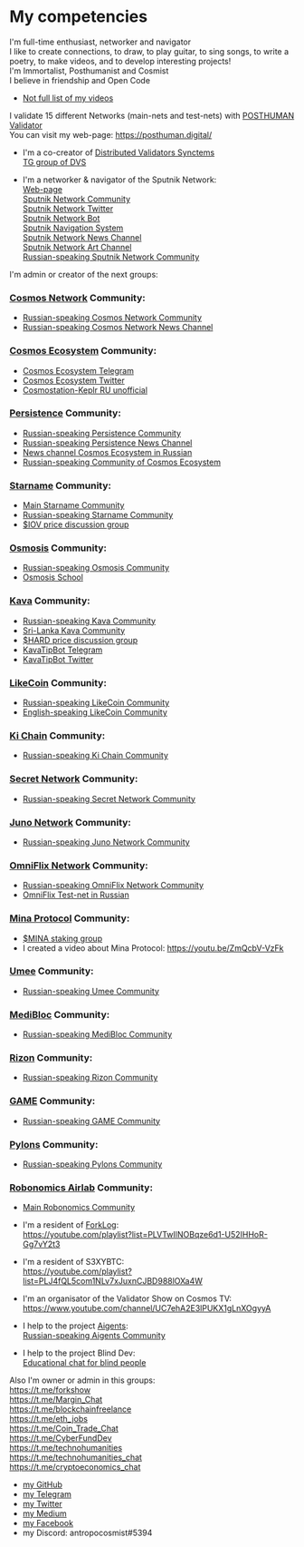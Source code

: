 # My competencies

I'm full-time enthusiast, networker and navigator <br />
I like to create connections, to draw, to play guitar, to sing songs, to write a poetry, to make videos, and to develop interesting projects! <br />
I'm Immortalist, Posthumanist and Cosmist <br />
I believe in friendship and Open Code <br />

- [Not full list of my videos](https://github.com/Antropocosmist/my_competencies/blob/main/full-list-of-my-videos.md)

I validate 15 different Networks (main-nets and test-nets) with [POSTHUMAN Validator](https://github.com/Distributed-Validators-Synctems/self-identity/blob/main/POSTHUMAN.md) <br />
You can visit my web-page: https://posthuman.digital/ <br />

- I'm a co-creator of [Distributed Validators Synctems](https://github.com/Distributed-Validators-Synctems) <br />
[TG group of DVS](https://t.me/DVSynctems) <br />

- I'm a networker & navigator of the Sputnik Network: <br />
[Web-page](https://sputnik.exchange) <br />
[Sputnik Network Community](https://t.me/Sputnik_Network) <br />
[Sputnik Network Twitter](https://twitter.com/SputnikNetwork) <br />
[Sputnik Network Bot](https://t.me/SputnikNetworkBot) <br />
[Sputnik Navigation System](https://t.me/SputnikPriceBot) <br />
[Sputnik Network News Channel](https://t.me/SputnikDish) <br />
[Sputnik Network Art Channel](https://t.me/TelescopeArt) <br />
[Russian-speaking Sputnik Network Community](https://t.me/Sputnik_Ru) <br />

I'm admin or creator of the next groups: <br />

### [Cosmos Network](https://cosmos.network) Community: <br />
- [Russian-speaking Cosmos Network Community](https://t.me/CosmosprojectRu) <br />
- [Russian-speaking Cosmos Network News Channel](https://t.me/cosmosinrussian) <br />

### [Cosmos Ecosystem](https://cosmos.network/ecosystem/) Community: <br />
- [Cosmos Ecosystem Telegram](https://t.me/CosmosEcosystem) <br />
- [Cosmos Ecosystem Twitter](https://twitter.com/CosmosEcosystem) <br />
- [Cosmostation-Keplr RU unofficial](https://t.me/cosmostation_ru) <br />

### [Persistence](https://persistence.one/) Community: <br />
- [Russian-speaking Persistence Community](https://t.me/PersistenceRussia) <br />
- [Russian-speaking Persistence News Channel](https://t.me/PersistenceNewsRussia) <br />
- [News channel Cosmos Ecosystem in Russian](https://t.me/CosmosEcosystemNews_ru)
- [Russian-speaking Community of Cosmos Ecosystem](https://t.me/CosmosEcosystem_ru)

### [Starname](https://starname.me) Community: <br />
- [Main Starname Community](https://t.me/internetofvalues) <br />
- [Russian-speaking Starname Community](https://t.me/starname_iov_russian) <br />
- [$IOV price discussion group](https://t.me/starname_iov_price) <br />

### [Osmosis](https://app.osmosis.zone) Community: <br />
- [Russian-speaking Osmosis Community](https://t.me/Osmosis_ru) <br />
- [Osmosis School](https://t.me/Osmosis_School)

### [Kava](https://kava.io) Community: <br />
- [Russian-speaking Kava Community](https://t.me/KavaRussian) <br />
- [Sri-Lanka Kava Community](https://t.me/kavasl) <br />
- [$HARD price discussion group](https://t.me/hard_price) <br />
- [KavaTipBot Telegram](https://t.me/kavatipbot) <br />
- [KavaTipBot Twitter](https://twitter.com/KavatipbotC) <br />

### [LikeCoin](https://like.co/) Community: <br />
- [Russian-speaking LikeCoin Community](https://t.me/LikeCoinRU) <br />
- [English-speaking LikeCoin Community](https://t.me/likecoin_dao)

### [Ki Chain](https://foundation.ki/) Community: <br />
- [Russian-speaking Ki Chain Community](https://t.me/KiChainRu) <br />

### [Secret Network](https://scrt.network/) Community: <br />
- [Russian-speaking Secret Network Community](https://t.me/scrt_russia) <br />

### [Juno Network](https://junochain.com/) Community: <br />
- [Russian-speaking Juno Network Community](https://t.me/juno_ru) <br />

### [OmniFlix Network](https://www.omniflix.network/) Community: <br />
- [Russian-speaking OmniFlix Network Community](https://t.me/OmniFlix_ru) <br />
- [OmniFlix Test-net in Russian](https://t.me/OmniFlix_TestNet_ru)

### [Mina Protocol](https://minaprotocol.com/) Community: <br />
- [$MINA staking group](https://t.me/Mina_ru_price) <br />
- I created a video about Mina Protocol: https://youtu.be/ZmQcbV-VzFk <br />

### [Umee](https://umee.cc/) Community: <br />
- [Russian-speaking Umee Community](https://t.me/Umee_Ru) <br />

### [MediBloc](https://medibloc.com/) Community: <br />
- [Russian-speaking MediBloc Community](https://t.me/MediBloc_ru) <br />

### [Rizon](https://rizon.world/) Community: <br />
- [Russian-speaking Rizon Community](https://t.me/rizon_atolo_ru) <br />

### [GAME](https://gamenet.one/) Community: <br />
- [Russian-speaking GAME Community](https://t.me/GamingHub_ru) <br />

### [Pylons](https://www.pylons.tech/) Community: <br />
- [Russian-speaking Pylons Community](https://t.me/pylons_ru) <br />

### [Robonomics Airlab](https://robonomics.network/) Community: <br />
- [Main Robonomics Community](t.me/robonomics) <br />

- I'm a resident of [ForkLog](https://forklog.com/): <br />
https://youtube.com/playlist?list=PLVTwIlNOBqze6d1-U52IHHoR-Gg7vY2t3 <br />

- I'm a resident of S3XYBTC: <br />
https://youtube.com/playlist?list=PLJ4fQL5com1NLv7xJuxnCJBD988lOXa4W <br />

- I'm an organisator of the Validator Show on Cosmos TV: <br />
https://www.youtube.com/channel/UC7ehA2E3lPUKX1gLnXOgyyA <br />

- I help to the project [Aigents](https://aigents.com): <br />
[Russian-speaking Aigents Community](https://t.me/aigentsrussia) <br />

- I help to the project Blind Dev: <br />
[Educational chat for blind people](https://t.me/blind_dev_chat) <br />

Also I'm owner or admin in this groups: <br />
https://t.me/forkshow <br />
https://t.me/Margin_Chat <br />
https://t.me/blockchainfreelance <br />
https://t.me/eth_jobs <br />
https://t.me/Coin_Trade_Chat <br />
https://t.me/CyberFundDev <br />
https://t.me/technohumanities <br />
https://t.me/technohumanities_chat <br />
https://t.me/cryptoeconomics_chat <br />

- [my GitHub](https://github.com/Antropocosmist) <br />
- [my Telegram](https://t.me/antropocosmist) <br />
- [my Twitter](https://twitter.com/ponimajushij) <br />
- [my Medium](https://antropocosmist.medium.com/) <br />
- [my Facebook](https://facebook.com/vladimir.ponimajushij) <br />
- my Discord: antropocosmist#5394
